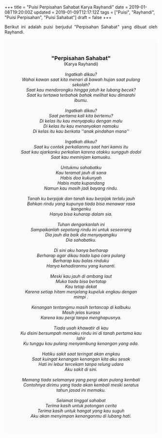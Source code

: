 +++
title = "Puisi Perpisahan Sahabat Karya Rayhandi"
date = 2019-01-08T19:20:00Z
updated = 2019-01-09T12:17:12Z
tags = ["Puisi", "Rayhandi", "Puisi Perpisahan", "Puisi Sahabat"]
draft = false
+++

<div dir="ltr" style="text-align: left;" trbidi="on"><div style="text-align: justify;">Berikut ini adalah puisi berjudul "Perpisahan Sahabat" yang dibuat oleh Rayhandi.</div><br /><div style="background: #FAFAFA; font-size: 14px; height: auto; margin: 0 auto; padding: 50px; text-align: center; width: auto;"><span style="font-size: 18px;"><b>"Perpisahan Sahabat"</b></span><br />(Karya Rayhandi)<br /><br /><i>Ingatkah dikau?<br />Wahai kawan saat kita menari di bawah hujan saat pulang sekolah?<br />Saat kau mendorongku hingga jatuh ke lubang becek?<br />Saat ku tertawa terbahak bahak melihat kau dimarahi ibumu.<br /><br />Ingatkah dikau?<br />Saat pertama kali kita bertemu?<br />Di kelas itu kau menyapaku dengan malu<br />Di kelas itu kau menanyakan namaku<br />Di kelas itu kau berkata ''anak pindahan mana''<br /><br />Ingatkah dikau?<br />Saat ku contek perkalianmu saat hari kamis itu<br />Saat kau ajarkanku perkalian karena otakku sungguh dodol<br />Saat kau meminjam kamusku.<br /><br />Untukmu sahabatku<br />Kau teramat jauh di sana<br />Habis doa kukunyah<br />Habis mata kupandang<br />Namun kau masih jadi bayang rindu.<br /><br />Tanah ku berpijak dan tanah kau berpijak terlalu jauh<br />Bahkan rindu yang kupunya tiada bisa menawar rasa kangenku<br />Hanya bisa kuharap dalam sia.<br /><br />Tuhan dengarkanlah ini<br />Sampaikanlah sepotong rindu ini untuk seseorang<br />Dia jauh dia baik dia menyayangiku<br />Dia sahabatku.<br /><br />Di sini aku hanya berharap<br />Berharap agar dikau tiada lupa cara pulang<br />Berharap kau balas rinduku<br />Hanya kehadiranmu yang kunanti.<br /><br />Meski kau jauh di ambang laut<br />Muka tiada bisa bertatap<br />Kau tetap dekat<br />Karena setiap hitam menjelang kupeluk engkau dengan mimpi .<br /><br />Kenangan tentangmu masih tertancap di kalbuku<br />Masih jelas kurasa<br />Karena kau pergi tanpa menghapusnya.<br /><br />Tiada usah khawatir di kau<br />Ku disini bersumpah memaku rindu ini di tanah pertama kau lahir<br />Ku tunggu kau pulang menyambung kenangan yang ada.<br /><br />Hatiku sakit saat teringat akan engkau<br />Saat kuingat kenangan kenangan kita aku sesak<br />Hati ini lebur tercekam tanpa relung udara<br />Aku sakit di sini.<br /><br />Memang tiada selamanya yang pergi akan pulang kembali<br />Contohnya dirimu yang tiada akan kembali meski seratus tahun jasad ini memaku.<br /><br />Selamat tinggal sahabat<br />Terima kasih untuk potongan cerita<br />Terima kasih untuk hangat yang kau suguh<br />Aku akan menyimpan kenanganmu di lubang hati.<br /></i> </div></div>
